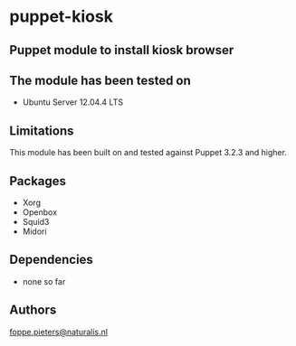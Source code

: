 puppet-kiosk
===================

Puppet module to install kiosk browser
--------------

The module has been tested on
-------------
- Ubuntu Server 12.04.4 LTS

Limitations
-------------
This module has been built on and tested against Puppet 3.2.3 and higher.

Packages
-------------
- Xorg
- Openbox
- Squid3
- Midori

Dependencies
-------------
- none so far

Authors
-------------
<foppe.pieters@naturalis.nl>